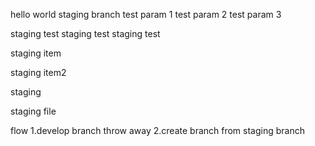 hello world
staging branch
test param 1
test param 2
test param 3

staging test
staging test
staging test

staging item

staging item2

staging

staging file

flow
1.develop branch throw away
2.create branch from staging branch
